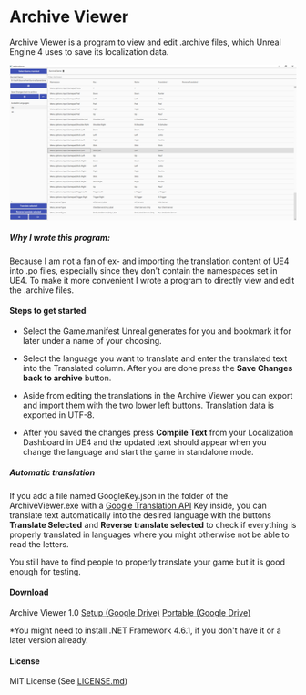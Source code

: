 # Archive Viewer

Archive Viewer is a program to view and edit .archive files, which Unreal Engine 4 uses to save its localization data.


![archive viewer interface][archive_viewer_1]

[archive_viewer_1]: https://github.com/Unavi/ArchiveViewer/blob/master/Images/ArchiveViewer_1.png

##### Why I wrote this program:
Because I am not a fan of ex- and importing the translation content of UE4 into .po files, especially since they don't contain the namespaces set in UE4. To make it more convenient I wrote a program to directly view and edit the .archive files.

#### Steps to get started

* Select the Game.manifest Unreal generates for you and bookmark it for later under a name of your choosing.

* Select the language you want to translate and enter the translated text into the Translated column. After you are done press the __Save Changes back to archive__ button.

* Aside from editing the translations in the Archive Viewer you can export and import them with the two lower left buttons. Translation data is exported in UTF-8.

* After you saved the changes press __Compile Text__ from your Localization Dashboard in UE4 and the updated text should appear when you change the language and start the game in standalone mode.

##### Automatic translation

If you add a file named GoogleKey.json in the folder of the ArchiveViewer.exe with a [Google Translation API](https://cloud.google.com/translate/docs/) Key inside, you can translate text automatically into the desired language with the buttons __Translate Selected__ and __Reverse translate selected__ to check if everything is properly translated in languages where you might otherwise not be able to read the letters.

You still have to find people to properly translate your game but it is good enough for testing.

#### Download

Archive Viewer 1.0
[Setup (Google Drive)](https://drive.google.com/open?id=10LkuDX48XDtfKPnD286QWKK7VzsAYj8r)
[Portable (Google Drive)](https://drive.google.com/open?id=1CCg-2jrJvho9M6GMX1NBjpnac_qerdRe)

\*You might need to install .NET Framework 4.6.1, if you don't have it or a later version already.

#### License
MIT License (See [LICENSE.md](https://github.com/Unavi/ArchiveViewer/blob/master/LICENSE.md))